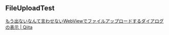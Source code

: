 ## FileUploadTest
[もう出ないなんて言わせないWebViewでファイルアップロードするダイアログの表示 | Qiita](https://qiita.com/futabooo/items/4706a0767c8ed2330752)

